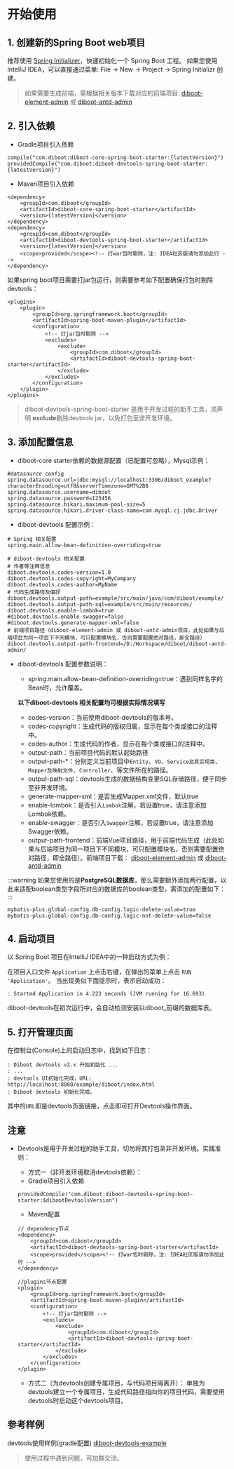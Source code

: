 # 开始使用
## 1. 创建新的Spring Boot web项目
推荐使用 [Spring Initializer](https://start.spring.io/)，快速初始化一个 Spring Boot 工程。
如果您使用IntelliJ IDEA，可以直接通过菜单: File -> New -> Project -> Spring Initializr 创建。

> 如果需要生成前端，需根据相关版本下载对应的前端项目: [diboot-element-admin](https://github.com/dibo-software/diboot-element-admin/releases) 或  [diboot-antd-admin](https://github.com/dibo-software/diboot-antd-admin/releases)

## 2. 引入依赖
* Gradle项目引入依赖
```
compile("com.diboot:diboot-core-spring-boot-starter:{latestVersion}")
providedCompile("com.diboot:diboot-devtools-spring-boot-starter:{latestVersion}")
```
* Maven项目引入依赖
```
<dependency>
    <groupId>com.diboot</groupId>
    <artifactId>diboot-core-spring-boot-starter</artifactId>
    <version>{latestVersion}</version>
</dependency>
<dependency>
    <groupId>com.diboot</groupId>
    <artifactId>diboot-devtools-spring-boot-starter</artifactId>
    <version>{latestVersion}</version>
    <scope>provided</scope><!-- 打war包时剔除，注: IDEA社区版请勿添加此行 -->
</dependency>
```
如果spring boot项目需要打jar包运行，则需要参考如下配置确保打包时剔除devtools：
~~~
<plugins>
    <plugin>
        <groupId>org.springframework.boot</groupId>
        <artifactId>spring-boot-maven-plugin</artifactId>
        <configuration>
            <!-- 打jar包时剔除 -->
            <excludes>
                <exclude>
                    <groupId>com.diboot</groupId>
                    <artifactId>diboot-devtools-spring-boot-starter</artifactId>
                </exclude>
            </excludes>
        </configuration>
    </plugin>
</plugins>
~~~

> diboot-devtools-spring-boot-starter 是用于开发过程的助手工具，须声明 **exclude**剔除devtools jar，以免打包至非开发环境。  

## 3. 添加配置信息
* diboot-core starter依赖的数据源配置（已配置可忽略），Mysql示例：
~~~properties
#datasource config
spring.datasource.url=jdbc:mysql://localhost:3306/diboot_example?characterEncoding=utf8&serverTimezone=GMT%2B8
spring.datasource.username=diboot
spring.datasource.password=123456
spring.datasource.hikari.maximum-pool-size=5
spring.datasource.hikari.driver-class-name=com.mysql.cj.jdbc.Driver
~~~

* diboot-devtools 配置示例：
~~~properties
# Spring 相关配置
spring.main.allow-bean-definition-overriding=true

# diboot-devtools 相关配置
# 作者等注释信息
diboot.devtools.codes-version=1.0
diboot.devtools.codes-copyright=MyCompany
diboot.devtools.codes-author=MyName
# 代码生成路径及偏好
diboot.devtools.output-path=example/src/main/java/com/diboot/example/
diboot.devtools.output-path-sql=example/src/main/resources/
diboot.devtools.enable-lombok=true
#diboot.devtools.enable-swagger=false
#diboot.devtools.generate-mapper-xml=false
# 前端项目路径（diboot-element-admin 或 diboot-antd-admin项目，此处如果与后端项目为同一项目下不同模块，可只配置模块名，否则需要配置绝对路径，即全路径）
diboot.devtools.output-path-frontend=/D:/Workspace/diboot/diboot-antd-admin/
~~~

* diboot-devtools 配置参数说明：

    * spring.main.allow-bean-definition-overriding=true：遇到同样名字的Bean时，允许覆盖。

    **以下diboot-devtools 相关配置均可根据实际情况填写**
    * codes-version：当前使用diboot-devtools的版本号。
    * codes-copyright：生成代码的版权归属，显示在每个类或接口的注释中。
    * codes-author：生成代码的作者，显示在每个类或接口的注释中。
    * output-path：当前项目代码的默认起始路径
    * output-path-*：分别定义当前项目中`Entity`、`VO`、`Service及其实现类`、`Mapper及映射文件`、`Controller`、等文件所在的路径。
    * output-path-sql：devtools生成的数据结构变更SQL存储路径，便于同步至非开发环境。
    * generate-mapper-xml：是否生成Mapper.xml文件，默认true
    * enable-lombok：是否引入`Lombok`注解，若设置true，请注意添加Lombok依赖。
    * enable-swagger：是否引入`Swagger`注解，若设置true，请注意添加Swagger依赖。
    * output-path-frontend：前端Vue项目路径，用于前端代码生成（此处如果与后端项目为同一项目下不同模块，可只配置模块名，否则需要配置绝对路径，即全路径）。前端项目下载： [diboot-element-admin](https://github.com/dibo-software/diboot-element-admin) 或  [diboot-antd-admin](https://github.com/dibo-software/diboot-antd-admin)

:::warning
如果您使用的是**PostgreSQL数据库**，那么需要额外添加两行配置，以此来适配boolean类型字段所对应的数据库的boolean类型，需添加的配置如下：
:::
```properties
mybatis-plus.global-config.db-config.logic-delete-value=true
mybatis-plus.global-config.db-config.logic-not-delete-value=false
```

## 4. 启动项目
以 Spring Boot 项目在IntelliJ IDEA中的一种启动方式为例：

在项目入口文件 `Application` 上点击右键，在弹出的菜单上点击 `RUN 'Application'`。
当出现类似下面提示时，表示启动成功：
```
: Started Application in 4.223 seconds (JVM running for 16.693)
```
diboot-devtools在初次运行中，会自动检测安装以diboot_前缀的数据库表。

## 5. 打开管理页面
在控制台(Console)上的启动日志中，找到如下日志：
```
: Diboot devtools v2.x 开始初始化 ...
: ...
: devtools UI初始化完成，URL: http://localhost:8080/example/diboot/index.html
: Diboot devtools 初始化完成。
```
其中的`URL`即是devtools页面链接，点击即可打开Devtools操作界面。

## 注意
* Devtools是用于开发过程的助手工具，切勿将其打包至非开发环境。实践准则：
    * 方式一（非开发环境取消devtools依赖）：
    * Gradle项目引入依赖
    ```
    providedCompile("com.diboot:diboot-devtools-spring-boot-starter:$dibootDevtoolsVersion")
    ```
    * Maven配置
    ```
    // dependency节点
    <dependency>
        <groupId>com.diboot</groupId>
        <artifactId>diboot-devtools-spring-boot-starter</artifactId>
        <scope>provided</scope><!-- 打war包时剔除，注: IDEA社区版请勿添加此行 -->
    </dependency>
    
    //plugins节点配置
    <plugin>
        <groupId>org.springframework.boot</groupId>
        <artifactId>spring-boot-maven-plugin</artifactId>
        <configuration>
            <!-- 打jar包时剔除 -->
            <excludes>
                <exclude>
                    <groupId>com.diboot</groupId>
                    <artifactId>diboot-devtools-spring-boot-starter</artifactId>
                </exclude>
            </excludes>
        </configuration>
    </plugin>
    ```
    
    * 方式二（为devtools创建专属项目，与代码项目隔离开）：
    单独为devtools建立一个专属项目，生成代码路径指向你的项目代码，需要使用devtools时启动这个devtools项目。
    
## 参考样例
devtools使用样例(gradle配置) [diboot-devtools-example](https://github.com/dibo-software/diboot-example/tree/master/diboot-devtools-example)
    
> 使用过程中遇到问题，可加群交流。    